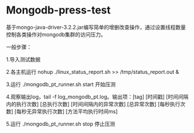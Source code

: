 # Mongodb-press-test

基于mongo-java-driver-3.2.2.jar编写简单的增删改查操作，通过设置线程数量控制各类操作对mongodb集群的访问压力。

一般步骤：

1.导入测试数据

2.各主机运行  nohup ./linux_status_report.sh >> /tmp/status_report.out &

3.运行  ./mongodb_pt_runner.sh start  开始压测

4.观察输出log，tail -f log_mongodb_pt.log。输出项：[tag] [时间戳] [时间间隔内的执行次数] [总执行次数] [时间间隔内的异常次数] [总异常次数] [每秒执行次数] [每秒无异常执行次数] [方法平均执行时间ms]

5.运行  ./mongodb_pt_runner.sh stop  停止压测

